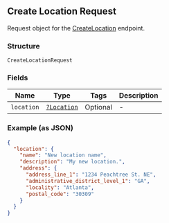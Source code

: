 ## Create Location Request

Request object for the [CreateLocation](#endpoint-createlocation) endpoint.

### Structure

`CreateLocationRequest`

### Fields

| Name | Type | Tags | Description |
|  --- | --- | --- | --- |
| `location` | [`?Location`](/doc/models/location.md) | Optional | -  |

### Example (as JSON)

```json
{
  "location": {
    "name": "New location name",
    "description": "My new location.",
    "address": {
      "address_line_1": "1234 Peachtree St. NE",
      "administrative_district_level_1": "GA",
      "locality": "Atlanta",
      "postal_code": "30309"
    }
  }
}
```

